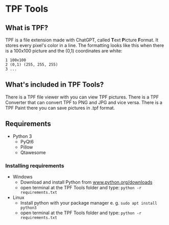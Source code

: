 # TPF Tools
## What is TPF?
TPF is a file extension made with ChatGPT, called **T**ext **P**icture **F**ormat. It stores every pixel's color in a line.
The formatting looks like this when there is a 100x100 picture and the (0,1) coordinates are white:
```
1 100x100
2 (0,1) (255, 255, 255)
3 ...
```
## What's included in TPF Tools?
There is a TPF file viewer with you can view TPF pictures.
There is a TPF Converter that can convert TPF to PNG and JPG and vice versa.
There is a TPF Paint there you can save pictures in .tpf format.

## Requirements
- Python 3
  - PyQt6
  - Pillow
  - Qtawesome
### Installing requirements
- Windows
  - Download and install Python from www.python.org/downloads
  - open terminal at the TPF Tools folder and type: ```python -r requirements.txt```
- Linux
  - Install python with your package manager e. g. ```sudo apt install python3```
  - open terminal at the TPF Tools folder and type: ```python -r requirements.txt```
